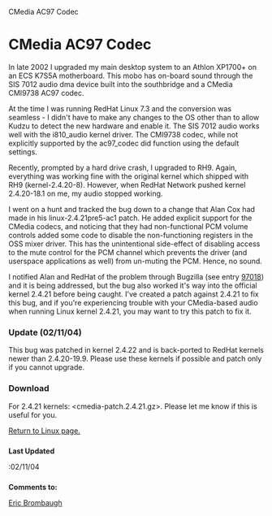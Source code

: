 



CMedia AC97 Codec




# CMedia AC97 Codec


In late 2002 I upgraded my main desktop system to an Athlon XP1700+ on an
ECS K7S5A motherboard. This mobo has on-board sound through the SIS 7012
audio dma device built into the southbridge and a CMedia CMI9738 AC97 codec.

At the time I was running RedHat Linux 7.3 and the conversion
was seamless - I didn't have to make any changes to the OS other than to
allow Kudzu to detect the new hardware and enable it. The SIS 7012 audio
works well with the i810\_audio kernel driver. The CMI9738 codec, while not
explicitly supported by the ac97\_codec did function using the default
settings.

Recently, prompted by a hard drive crash, I upgraded to RH9. Again,
everything was working fine with the original kernel which shipped with RH9
(kernel-2.4.20-8). However, when RedHat Network pushed kernel 2.4.20-18.1
on me, my audio stopped working.

I went on a hunt and tracked the bug down to a change that Alan Cox had
made in his linux-2.4.21pre5-ac1 patch. He added explicit support for the
CMedia codecs, and noticing that they had non-functional PCM volume controls
added some code to disable the non-functioning registers in the OSS mixer
driver. This has the unintentional side-effect of disabling access to the
mute control for the PCM channel which prevents the driver (and userspace
applications as well) from un-muting the PCM. Hence, no sound.

I notified Alan and RedHat of the problem through Bugzilla (see entry
[97018](https://bugzilla.redhat.com/bugzilla/show_bug.cgi?id=97018))
and it is being addressed, but the bug also worked it's way into the official
kernel 2.4.21 before being caught. I've created a patch against 2.4.21 to
fix this bug, and if you're experiencing trouble with your CMedia-based audio
when running Linux kernel 2.4.21, you may want to try this patch to fix it.

### Update (02/11/04)


This bug was patched in kernel 2.4.22 and is back-ported to RedHat kernels
newer than 2.4.20-19.9. Please use these kernels if possible and patch only
if you cannot upgrade.

### Download


  

For 2.4.21 kernels: <cmedia-patch.2.4.21.gz>.
Please let me know if this is useful for you. 


[Return to Linux page.](linux.html)
##### 
**Last Updated**


:02/11/04
##### 
**Comments to:**


[Eric Brombaugh](mailto:ebrombaugh1@cox.net)












